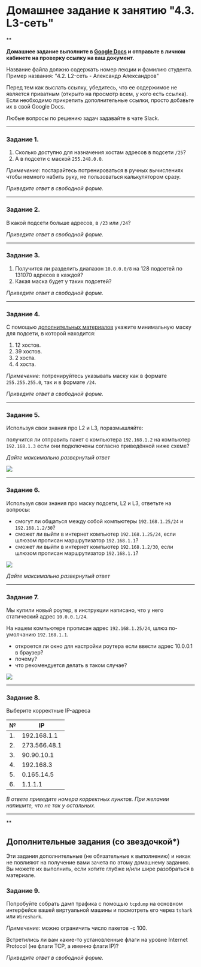 # Домашнее задание к занятию "4.3. L3-сеть"

**

**Домашнее задание выполните в [Google Docs](https://docs.google.com/) и отправьте в личном кабинете на проверку ссылку на ваш документ.** 

Название файла должно содержать номер лекции и фамилию студента. Пример названия: "4.2. L2-сеть - Александр Александров"

Перед тем как выслать ссылку, убедитесь, что ее содержимое не является приватным (открыто на просмотр всем, у кого есть ссылка). Если необходимо прикрепить дополнительные ссылки, просто добавьте их в свой Google Docs.

Любые вопросы по решению задач задавайте в чате Slack.

---

### Задание 1. 

1. Сколько доступно для назначения хостам адресов в подсети `/25`?
2. А в подсети с маской `255.248.0.0`. 

_Примечение:_ постарайтесь потренироваться в ручных вычислениях чтобы немного набить руку, не пользоваться калькулятором сразу.

*Приведите ответ в свободной форме.*

---

### Задание 2. 

В какой подсети больше адресов, в `/23` или `/24`?

*Приведите ответ в свободной форме.*

---

### Задание 3. 

1. Получится ли разделить диапазон `10.0.0.0/8` на 128 подсетей по 131070 адресов в каждой?
2. Какая маска будет у таких подсетей?

*Приведите ответ в свободной форме.*

---

### Задание 4. 

С помощью [дополнительных материалов](https://asp24.ru/novichkam/osnovy-kompyuternyh-setey.-tema-5.-ponyatie-ip-adresacii-masok-podsetey-i-ih-raschet/) укажите минимальную маску для подсети, в которой находится:

1. 12 хостов.
2. 39 хостов.
3. 2 хоста.
4. 4 хоста.

_Примечение:_ потренируйтесь указывать маску как в формате `255.255.255.0`, так и в формате `/24`.

*Приведите ответ в свободной форме.*

---

### Задание 5. 

Используя свои знания про L2 и L3, поразмышляйте:

получится ли отправить пакет с компьютера `192.168.1.2` на компьютер `192.168.1.3` если они подключены согласно приведённой ниже схеме?

*Дайте максимально развернутый ответ*

![](https://i.imgur.com/fOE0vdh.png)

---

### Задание 6. 

Используя свои знания про маску подсети, L2 и L3, ответьте на вопросы:

- смогут ли общаться между собой компьютеры `192.168.1.25/24` и `192.168.1.2/30`?
- сможет ли выйти в интернет компьютер `192.168.1.25/24`, если шлюзом прописан маршрутизатор `192.168.1.1`?
- сможет ли выйти в интернет компьютер `192.168.1.2/30`, если шлюзом прописан маршрутизатор `192.168.1.1`?

![](https://i.imgur.com/fVos5Ec.png)

*Дайте максимально развернутый ответ*

---

### Задание 7. 

Мы купили новый роутер, в инструкции написано, что у него статический адрес `10.0.0.1/24`.

На нашем компьютере прописан адрес `192.168.1.25/24`, шлюз по-умолчанию `192.168.1.1`.

- откроется ли окно для настройки роутера если ввести адрес 10.0.0.1 в браузер?
- почему?
- что рекомендуется делать в таком случае?

![](https://i.imgur.com/gjYxT7g.png)


---

### Задание 8. 

Выберите корректные IP-адреса


| № | IP |
| -------- | -------- |
| 1. | 192.168.1.1 |
| 2. | 273.566.48.1 |
| 3. | 90.90.10.1 |
| 4. | 192.168.3 |
| 5. | 0.165.14.5 |
| 6. | 1.1.1.1 |


*В ответе приведите номера корректных пунктов. При желании напишите, что не так у остальных.*

---


**

## Дополнительные задания (со звездочкой*)
Эти задания дополнительные (не обязательные к выполнению) и никак не повлияют на получение вами зачета по этому домашнему заданию. Вы можете их выполнить, если хотите глубже и/или шире разобраться в материале.

### Задание 9. 

Попробуйте собрать дамп трафика с помощью `tcpdump` на основном интерфейсе вашей виртуальной машины и посмотреть его через `tshark` или `Wireshark`.

_Примечение:_ можно ограничить число пакетов -c 100.

Встретились ли вам какие-то установленные флаги на уровне Internet Protocol (не флаги TCP, а именно флаги IP)? 

*Приведите ответ в свободной форме.*

